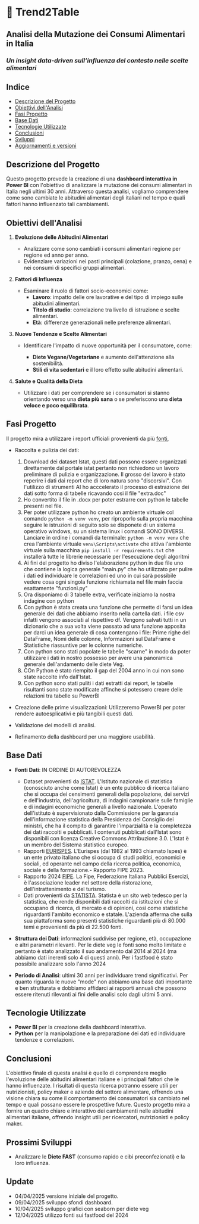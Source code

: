 

# 🥗 Trend2Table  
## Analisi della Mutazione dei Consumi Alimentari in Italia
### *Un insight data-driven sull’influenza del contesto nelle scelte alimentari*


## Indice
- [Descrizione del Progetto](#descrizione-del-progetto)
- [Obiettivi dell'Analisi](#obiettivi-dellanalisi)
- [Fasi Progetto](#fasi-progetto)
- [Base Dati](#base-dati)
- [Tecnologie Utilizzate](#tecnologie-utilizzate)
- [Conclusioni](#conclusioni)
- [Sviluppi](#Prossimi-Sviluppi)
- [Aggiornamenti e versioni](#Update)

## Descrizione del Progetto
Questo progetto prevede la creazione di una **dashboard interattiva in Power BI** con l'obiettivo di analizzare la mutazione dei consumi alimentari in Italia negli ultimi 30 anni. Attraverso questa analisi, vogliamo comprendere come sono cambiate le abitudini alimentari degli italiani nel tempo e quali fattori hanno influenzato tali cambiamenti.

## Obiettivi dell'Analisi
1. **Evoluzione delle Abitudini Alimentari**
   - Analizzare come sono cambiati i consumi alimentari regione per regione ed anno per anno.
   - Evidenziare variazioni nei pasti principali (colazione, pranzo, cena) e nei consumi di specifici gruppi alimentari.


2. **Fattori di Influenza**
   - Esaminare il ruolo di fattori socio-economici come:
     - **Lavoro**: impatto delle ore lavorative e del tipo di impiego sulle abitudini alimentari.
     - **Titolo di studio**: correlazione tra livello di istruzione e scelte alimentari.
     - **Età**: differenze generazionali nelle preferenze alimentari.

3. **Nuove Tendenze e Scelte Alimentari**
   - Identificare l'impatto di nuove opportunità per il consumatore, come:
     
     - **Diete Vegane/Vegetariane** e aumento dell'attenzione alla sostenibilità.
     - **Stili di vita sedentari** e il loro effetto sulle abitudini alimentari.

4. **Salute e Qualità della Dieta**
   - Utilizzare i dati per comprendere se i consumatori si stanno orientando verso una **dieta più sana** o se preferiscono una **dieta veloce e poco equilibrata**.

## Fasi Progetto
Il progetto mira a utilizzare i report ufficiali provenienti da più [fonti](#base-dati),

   - Raccolta e pulizia dei dati:
      1. Download dei dataset Istat, questi dati possono essere organizzati direttamente dal portale istat pertanto non richiedono un lavoro preliminare di pulizia e organizzazione. Il grosso del lavoro è stato reperire i dati dai report che di loro natura sono "discorsivi". Con l'utilizzo di strumenti AI ho acccelerato il processo di estrazione dei dati sotto forma di tabelle ricavando cosi il file "extra.doc"
      2. Ho convertito il file in .docx per poter estrarre con python le tabelle presenti nel file.
      3. Per poter utilizzare python ho creato un ambiente virtuale col comando `python -m venv venv`, per riproporlo sulla propria macchina seguire le istruzioni di seguito solo se disponete di un sistema operativo windows, su un sistema linux i comandi SONO DIVERSI.
      Lanciare in ordine i comandi da terminale:
      `python -m venv venv` che crea l'ambiente virtuale
      `venv\Scripts\activate` che attiva l'ambiente virtuale sulla macchina
      `pip install -r requirements.txt` che installerà tutte le librerie necessarie per l'esecuzione degli algoritmi
      4. Ai fini del progetto ho diviso l'elaborazione python in due file uno che contiene la logica generale "main.py" che ho utilizzato per pulire i dati ed individuare le correlazioni ed uno in cui sarà possibile vedere cosa ogni singola funzione richiamata nel file main faccia esattamente "funzioni.py"
      5. Ora disponiamo di 3 tabelle extra, verificate iniziamo la nostra indagine con python
      6. Con python è stata creata una funzione che permette di farsi un idea generale dei dati che abbiamo inserito nella cartella dati.
      i file csv infatti vengono associati al rispettivo df.
      Vengono salvati tutti in un dizionario che a sua volta viene passato ad una funzione apposita per darci un idea generale di cosa contengano i file:
      Prime righe del DataFrame, Nomi delle colonne, Informazioni sul DataFrame e Statistiche riassuntive per le colonne numeriche.
      7. Con python sono stati popolate le tabelle "scarne" in modo da poter utilizzare i dati in nostro possesso per avere una panoramica generale dell'andamento delle diete Veg.
      8. COn Python è stato riempito il gap del 2004 anno in cui non sono state raccolte info dall'Istat.
      9. Con python sono stati puliti i dati estratti dai report, le tabelle risultanti sono state modificate affinche si potessero creare delle relazioni tra tabelle su PowerBI
    
   - Creazione delle prime visualizzazioni:
      Utilizzeremo PowerBI per poter rendere autoesplicativi e più tangibili questi dati.
   - Validazione dei modelli di analisi.
   - Refinamento della dashboard per una maggiore usabilità.

## Base Dati
- **Fonti Dati**:
IN ORDINE DI AUTOREVOLEZZA
   - Dataset provenienti da [ISTAT](#https://www.istat.it/). L'Istituto nazionale di statistica (conosciuto anche come Istat) è un ente pubblico di ricerca italiano che si occupa dei censimenti generali della popolazione, dei servizi e dell'industria, dell'agricoltura, di indagini campionarie sulle famiglie e di indagini economiche generali a livello nazionale. L'operato dell'istituto è supervisionato dalla Commissione per la garanzia dell'informazione statistica della Presidenza del Consiglio dei ministri, che ha il compito di garantire l'imparzialità e la completezza dei dati raccolti e pubblicati. I contenuti pubblicati dall'Istat sono disponibili con licenza Creative Commons Attribuzione 3.0. L'Istat è un membro del Sistema statistico europeo.
   - Rapporti [EURISPES](#https://eurispes.eu/). L'Eurispes (dal 1982 al 1993 chiamato Ispes) è un ente privato italiano che si occupa di studi politici, economici e sociali, ed operante nel campo della ricerca politica, economica, sociale e della formazione.- Rapporto FIPE 2023. 
   - Rapporto 2024 [FIPE](#https://www.fipe.it/wp-content/uploads/2024/04/Rapporto-Ristorazione-2024.pdf?utm_source=chatgpt.com). La Fipe, Federazione Italiana Pubblici Esercizi, è l'associazione leader nel settore della ristorazione, dell'intrattenimento e del turismo.
   - Dati provenienti da [STATISTA](#https://www.statista.com/). Statista è un sito web tedesco per la statistica, che rende disponibili dati raccolti da istituzioni che si occupano di ricerca, di mercato e di opinioni, così come statistiche riguardanti l'ambito economico e statale. L'azienda afferma che sulla sua piattaforma sono presenti statistiche riguardanti più di 80.000 temi e provenienti da più di 22.500 fonti.
   
- **Struttura dei Dati**: informazioni suddivise per regione, età, occupazione e altri parametri rilevanti. Per le diete veg le fonti sono molto limitate e pertanto è stato analizzato il suo andamento dal 2014 al 2024 (ma abbiamo dati inerenti solo 4 di questi anni). Per i fastfood è stato possibile analizzare solo l'anno 2024
  
- **Periodo di Analisi**: ultimi 30 anni per individuare trend significativi. Per quanto riguarda le nuove "mode" non abbiamo una base dati importante e ben strutturata e dobbiamo affidarci ai rapporti annuali che possono essere ritenuti rilevanti ai fini delle analisi solo dagli ultimi 5 anni.

## Tecnologie Utilizzate
- **Power BI** per la creazione della dashboard interattiva.
- **Python** per la manipolazione e la preparazione dei dati ed individuare tendenze e correlazioni.


## Conclusioni
L'obiettivo finale di questa analisi è quello di comprendere meglio l'evoluzione delle abitudini alimentari italiane e i principali fattori che le hanno influenzate. I risultati di questa ricerca potranno essere utili per nutrizionisti, policy maker e aziende del settore alimentare, offrendo una visione chiara su come il comportamento dei consumatori sia cambiato nel tempo e quali possano essere le prospettive future.
Questo progetto mira a fornire un quadro chiaro e interattivo dei cambiamenti nelle abitudini alimentari italiane, offrendo insight utili per ricercatori, nutrizionisti e policy maker.

## Prossimi Sviluppi
- Analizzare le **Diete FAST** (consumo rapido e cibi preconfezionati) e la loro influenza.

## Update
- 04/04/2025 versione iniziale del progetto.
- 09/04/2025 sviluppo sfondi dashboard.
- 10/04/2025 sviluppo grafici con seaborn per diete veg
- 12/04/2025 utilizzo fonti sui fastfood del 2024
